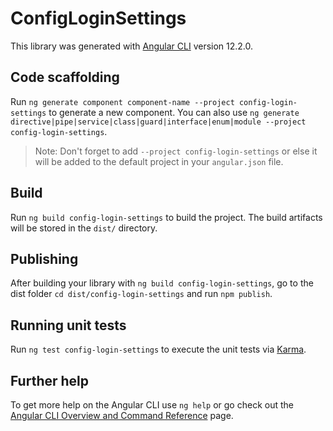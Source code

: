 # ConfigLoginSettings

This library was generated with [Angular CLI](https://github.com/angular/angular-cli) version 12.2.0.

## Code scaffolding

Run `ng generate component component-name --project config-login-settings` to generate a new component. You can also use `ng generate directive|pipe|service|class|guard|interface|enum|module --project config-login-settings`.
> Note: Don't forget to add `--project config-login-settings` or else it will be added to the default project in your `angular.json` file. 

## Build

Run `ng build config-login-settings` to build the project. The build artifacts will be stored in the `dist/` directory.

## Publishing

After building your library with `ng build config-login-settings`, go to the dist folder `cd dist/config-login-settings` and run `npm publish`.

## Running unit tests

Run `ng test config-login-settings` to execute the unit tests via [Karma](https://karma-runner.github.io).

## Further help

To get more help on the Angular CLI use `ng help` or go check out the [Angular CLI Overview and Command Reference](https://angular.io/cli) page.
